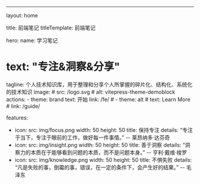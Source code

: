 ---
layout: home

title:  前端笔记
titleTemplate: 前端笔记

hero:
  name: 学习笔记
  # text: "专注&洞察&分享"
  tagline: 个人技术知识库，用于整理和分享个人所掌握的碎片化、结构化、系统化的技术知识
  image:
    # src: /logo.svg
    # alt: vitepress-theme-demoblock  
  actions:
    - theme: brand
      text: 开始
      link: /fe/
    # - theme: alt
    #   text: Learn More
    #   link: /guide/

features:
  - icon:
      src: img/focus.png
      width: 50
      height: 50
    title: 保持专注
    details: “专注于当下，专注于眼前的工作，做好每一件事情。” -- 莱昂纳多·达芬奇
  - icon:
      src: img/insight.png
      width: 50
      height: 50
    title: 善于洞察
    details: “洞察力的本质在于能够看到问题的本质，而不是问题本身。” -- 亨利·戴维·梭罗
  - icon:
      src: img/knowledge.png
      width: 50
      height: 50
    title: 不惧失败
    details: “凡是失败的事，倒霉的事，错误，在一定的条件下，会产生好的结果。” -- 毛泽东